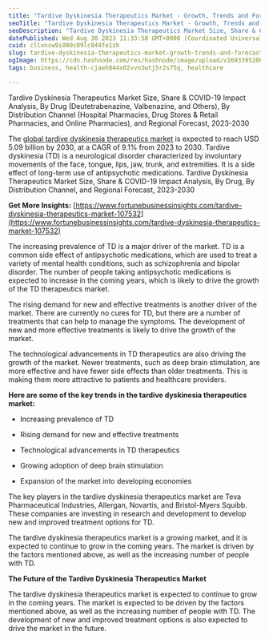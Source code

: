 ```yaml
---
title: "Tardive Dyskinesia Therapeutics Market - Growth, Trends and Forecasts (2023-2030)"
seoTitle: "Tardive Dyskinesia Therapeutics Market - Growth, Trends and Forecasts"
seoDescription: "Tardive Dyskinesia Therapeutics Market Size, Share & COVID-19 Impact Analysis, By Drug, By Distribution Channel, and Regional Forecast, 2023-2030"
datePublished: Wed Aug 30 2023 11:33:58 GMT+0000 (Coordinated Universal Time)
cuid: cllxnsw9i000c09lc844fe1zh
slug: tardive-dyskinesia-therapeutics-market-growth-trends-and-forecasts-2023-2030
ogImage: https://cdn.hashnode.com/res/hashnode/image/upload/v1693395206779/80d424e0-8350-4c82-8948-da32fc38f66c.png
tags: business, health-cjaeh844x02vvo3wtj5r2s75q, healthcare

---
```


Tardive Dyskinesia Therapeutics Market Size, Share & COVID-19 Impact Analysis, By Drug (Deutetrabenazine, Valbenazine, and Others), By Distribution Channel (Hospital Pharmacies, Drug Stores & Retail Pharmacies, and Online Pharmacies), and Regional Forecast, 2023-2030

The [global tardive dyskinesia therapeutics market](https://www.fortunebusinessinsights.com/tardive-dyskinesia-therapeutics-market-107532) is expected to reach USD 5.09 billion by 2030, at a CAGR of 9.1% from 2023 to 2030. Tardive dyskinesia (TD) is a neurological disorder characterized by involuntary movements of the face, tongue, lips, jaw, trunk, and extremities. It is a side effect of long-term use of antipsychotic medications. Tardive Dyskinesia Therapeutics Market Size, Share & COVID-19 Impact Analysis, By Drug, By Distribution Channel, and Regional Forecast, 2023-2030

**Get More Insights:** [https://www.fortunebusinessinsights.com/tardive-dyskinesia-therapeutics-market-107532](https://www.fortunebusinessinsights.com/tardive-dyskinesia-therapeutics-market-107532)

The increasing prevalence of TD is a major driver of the market. TD is a common side effect of antipsychotic medications, which are used to treat a variety of mental health conditions, such as schizophrenia and bipolar disorder. The number of people taking antipsychotic medications is expected to increase in the coming years, which is likely to drive the growth of the TD therapeutics market.

The rising demand for new and effective treatments is another driver of the market. There are currently no cures for TD, but there are a number of treatments that can help to manage the symptoms. The development of new and more effective treatments is likely to drive the growth of the market.

The technological advancements in TD therapeutics are also driving the growth of the market. Newer treatments, such as deep brain stimulation, are more effective and have fewer side effects than older treatments. This is making them more attractive to patients and healthcare providers.

**Here are some of the key trends in the tardive dyskinesia therapeutics market:**

* Increasing prevalence of TD
    
* Rising demand for new and effective treatments
    
* Technological advancements in TD therapeutics
    
* Growing adoption of deep brain stimulation
    
* Expansion of the market into developing economies
    

The key players in the tardive dyskinesia therapeutics market are Teva Pharmaceutical Industries, Allergan, Novartis, and Bristol-Myers Squibb. These companies are investing in research and development to develop new and improved treatment options for TD.

The tardive dyskinesia therapeutics market is a growing market, and it is expected to continue to grow in the coming years. The market is driven by the factors mentioned above, as well as the increasing number of people with TD.

**The Future of the Tardive Dyskinesia Therapeutics Market**

The tardive dyskinesia therapeutics market is expected to continue to grow in the coming years. The market is expected to be driven by the factors mentioned above, as well as the increasing number of people with TD. The development of new and improved treatment options is also expected to drive the market in the future.
